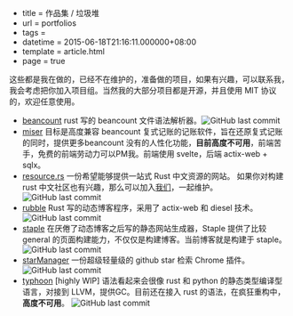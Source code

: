  - title = 作品集 / 垃圾堆
 - url = portfolios
 - tags = 
 - datetime = 2015-06-18T21:16:11.000000+08:00
 - template = article.html
 - page = true

这些都是我在做的，已经不在维护的，准备做的项目，如果有兴趣，可以联系我，我会考虑把你加入项目组。当然我的大部分项目都是开源，并且使用 MIT 协议的，欢迎任意使用。

<!--more-->
 - [beancount](<https://github.com/Kilerd/beancount>) rust 写的 beancount 文件语法解析器。![GitHub last commit](https://img.shields.io/github/last-commit/kilerd/beancount?color=%23327ba8&label=%E6%9C%80%E8%BF%91%E6%9B%B4%E6%96%B0&style=flat-square)
 - [miser](<https://miser-web.vercel.app>) 目标是高度兼容 beancount 复式记账的记账软件，旨在还原复式记账的同时，提供更多beancount 没有的人性化功能，**目前高度不可用**，前端苦手，免费的前端劳动力可以PM我。前端使用 svelte，后端 actix-web + sqlx。
 - [resource.rs](<https://www.resource.rs>) 一份希望能够提供一站式 Rust 中文资源的网站。 如果你对构建 rust 中文社区也有兴趣，那么可以加入[我们](<https://github.com/kilerd/resource>)，一起维护。 ![GitHub last commit](https://img.shields.io/github/last-commit/kilerd/resource?color=%23327ba8&label=%E6%9C%80%E8%BF%91%E6%9B%B4%E6%96%B0&style=flat-square)
 - [rubble](<https://github.com/Kilerd/rubble>)  Rust 写的动态博客程序，采用了 actix-web 和 diesel 技术。 ![GitHub last commit](https://img.shields.io/github/last-commit/kilerd/rubble?color=%23327ba8&label=%E6%9C%80%E8%BF%91%E6%9B%B4%E6%96%B0&style=flat-square)
 - [staple](<https://github.com/Kilerd/staple>)  在厌倦了动态博客之后写的静态网站生成器，Staple 提供了比较 general 的页面构建能力，不仅仅是构建博客。当前博客就是构建于 staple。 ![GitHub last commit](https://img.shields.io/github/last-commit/kilerd/staple?color=%23327ba8&label=%E6%9C%80%E8%BF%91%E6%9B%B4%E6%96%B0&style=flat-square)
 - [starManager](<https://chrome.google.com/webstore/detail/star-manager/klajgkhhnnipjkilfgkkjofidahjfobh>) 一份超级轻量级的 github star 检索 Chrome 插件。 ![GitHub last commit](https://img.shields.io/github/last-commit/kilerd/StarManager?color=%23327ba8&label=%E6%9C%80%E8%BF%91%E6%9B%B4%E6%96%B0&style=flat-square)
 - [typhoon](<https://github.com/Kilerd/typhoon>) [highly WIP] 语法看起来会很像 rust 和 python 的静态类型编译型语言，对接到 LLVM，提供GC。目前还在接入 rust 的语法，在疯狂重构中，**高度不可用**。 ![GitHub last commit](https://img.shields.io/github/last-commit/kilerd/typhoon?color=%23327ba8&label=%E6%9C%80%E8%BF%91%E6%9B%B4%E6%96%B0&style=flat-square)
